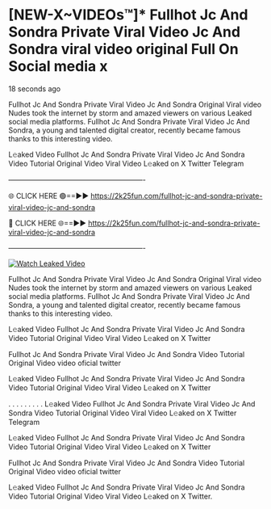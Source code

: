 # [NEW-X~VIDEOs™]* Fullhot Jc And Sondra Private Viral Video Jc And Sondra viral video original Full On Social media x

18 seconds ago

Fullhot Jc And Sondra Private Viral Video Jc And Sondra Original Viral video Nudes took the internet by storm and amazed viewers on various Leaked social media platforms. Fullhot Jc And Sondra Private Viral Video Jc And Sondra, a young and talented digital creator, recently became famous thanks to this interesting video.

L𝚎aked Video Fullhot Jc And Sondra Private Viral Video Jc And Sondra Video Tutorial Original Video Viral Video L𝚎aked on X Twitter Telegram

———————————————————-

🌐 CLICK HERE 🟢==►► https://2k25fun.com/fullhot-jc-and-sondra-private-viral-video-jc-and-sondra

🔴 CLICK HERE 🌐==►► https://2k25fun.com/fullhot-jc-and-sondra-private-viral-video-jc-and-sondra

———————————————————-

[![Watch Leaked Video](https://miro.medium.com/v2/resize:fit:828/format:webp/1*cilzJN44JGOrTw9NJCrNHA.gif "Watch Leaked Video")](https://2k25fun.com/fullhot-jc-and-sondra-private-viral-video-jc-and-sondra)

Fullhot Jc And Sondra Private Viral Video Jc And Sondra Original Viral video Nudes took the internet by storm and amazed viewers on various Leaked social media platforms. Fullhot Jc And Sondra Private Viral Video Jc And Sondra, a young and talented digital creator, recently became famous thanks to this interesting video.

L𝚎aked Video Fullhot Jc And Sondra Private Viral Video Jc And Sondra Video Tutorial Original Video Viral Video L𝚎aked on X Twitter

Fullhot Jc And Sondra Private Viral Video Jc And Sondra Video Tutorial Original Video video oficial twitter

L𝚎aked Video Fullhot Jc And Sondra Private Viral Video Jc And Sondra Video Tutorial Original Video Viral Video L𝚎aked on X Twitter

. . . . . . . . . L𝚎aked Video Fullhot Jc And Sondra Private Viral Video Jc And Sondra Video Tutorial Original Video Viral Video L𝚎aked on X Twitter Telegram

L𝚎aked Video Fullhot Jc And Sondra Private Viral Video Jc And Sondra Video Tutorial Original Video Viral Video L𝚎aked on X Twitter

Fullhot Jc And Sondra Private Viral Video Jc And Sondra Video Tutorial Original Video video oficial twitter

L𝚎aked Video Fullhot Jc And Sondra Private Viral Video Jc And Sondra Video Tutorial Original Video Viral Video L𝚎aked on X Twitter.